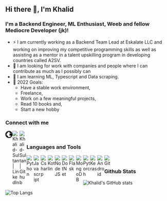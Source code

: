 
## Hi there 👋, I'm Khalid

### I'm a Backend Engineer, ML Enthusiast, Weeb and fellow Mediocre Developer (jk)!

- ⚡ I am currently working as a Backend Team Lead at Eskalate LLC and working on improving my competitive programming skills as well as assisting as a mentor in a talent upskilling program in developing countries called A2SV.
- 🔭 I am looking for work with companies and people where I can contribute as much as I possibly can
- 🌱 I am learning ML, Typescript and Data scraping. 
- 🥅 2022 Goals: 
    - Have a stable work environment, 
    - Freelance,
    - Work on a few meaningful projects,
    - Read 10 books and,
    - Start a new hobby
   
### Connect with me

[<img align="left" alt="khalid-sultan.netlify.app/" width="22px" src="https://raw.githubusercontent.com/iconic/open-iconic/master/svg/globe.svg" />][website]
[<img align="left" alt="Khalid-Sultan | LinkedIn" width="22px" src="https://cdn.jsdelivr.net/npm/simple-icons@v3/icons/linkedin.svg" />][linkedin]
[<img align="left" alt="Khalid-Sultan | Github" width="22px" src="https://cdn.jsdelivr.net/npm/simple-icons@v3/icons/github.svg" />][github]
<br />

### Languages and Tools
[<img align="left" alt="Python" width="22px" src="https://cdn.jsdelivr.net/npm/simple-icons@3.13.0/icons/python.svg" />][python]
[<img align="left" alt="Javascript" width="22px" src="https://cdn.jsdelivr.net/npm/simple-icons@3.13.0/icons/javascript.svg" />][javascript]
[<img align="left" alt="Csharp" width="22px" src="https://cdn.jsdelivr.net/npm/simple-icons@3.13.0/icons/csharp.svg" />][csharp]
[<img align="left" alt="Kotlin" width="22px" src="https://cdn.jsdelivr.net/npm/simple-icons@3.13.0/icons/kotlin.svg" />][kotlin]
[<img align="left" alt="NodeJS" width="22px" src="https://cdn.jsdelivr.net/npm/simple-icons@3.13.0/icons/node-dot-js.svg" />][nodejs]
[<img align="left" alt="DotNet" width="22px" src="https://cdn.jsdelivr.net/npm/simple-icons@3.13.0/icons/dot-net.svg" />][dotnet]
[<img align="left" alt="Flask" width="22px" src="https://cdn.jsdelivr.net/npm/simple-icons@3.13.0/icons/flask.svg" />][flask]
[<img align="left" alt="MongoDB" width="22px" src="https://cdn.jsdelivr.net/npm/simple-icons@3.13.0/icons/mongodb.svg" />][mongodb]
[<img align="left" alt="Pytorch" width="22px" src="https://cdn.jsdelivr.net/npm/simple-icons@3.13.0/icons/pytorch.svg" />][pytorch]
[<img align="left" alt="Keras" width="22px" src="https://cdn.jsdelivr.net/npm/simple-icons@3.13.0/icons/keras.svg" />][keras]
[<img align="left" alt="Android" width="22px" src="https://cdn.jsdelivr.net/npm/simple-icons@3.13.0/icons/android.svg" />][android]
[<img align="left" alt="Git" width="22px" src="https://cdn.jsdelivr.net/npm/simple-icons@3.13.0/icons/git.svg" />][git]

<br />

### Github Stats
![Khalid's GitHub stats](https://github-readme-stats.vercel.app/api?username=Khalid-Sultan&count_private=true&show_icons=true&theme=radical)

![Top Langs](https://github-readme-stats.vercel.app/api/top-langs/?username=Khalid-Sultan&hide=css,makefile,html,cmake&layout=compact)


<br />

[website]: https://khalid-sultan.netlify.app
[linkedin]: https://linkedin.com/in/Khalid-Sultan
[github]: https://github.com/Khalid-Sultan
[python]: https://www.python.org
[javascript]: https://en.wikipedia.org/wiki/JavaScript
[csharp]: https://code.visualstudio.com/docs/languages/csharp
[kotlin]: https://kotlinlang.org
[nodejs]: https://nodejs.org
[dotnet]: https://dotnet.microsoft.com
[flask]: https://flask.palletsprojects.com
[mongodb]: https://mongodb.com
[pytorch]: https://pytorch.org
[keras]: https://keras.io
[android]: https://www.android.com
[git]: https://git-scm.com
